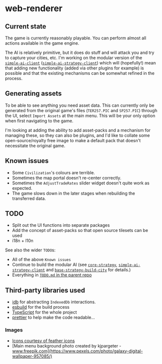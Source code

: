 # web-renderer

## Current state

The game is currently reasonably playable. You can perform almost all actions available in the game engine.

The AI is relatively primitive, but it does do stuff and will attack you and try to capture your cities, etc. I'm
working on the modular version of the [`simple-ai-client`](https://github.com/civ-clone/simple-ai-client)
([`simple-ai-strategy-client`](https://github.com/civ-clone/simple-ai-strategy-client)) which will (hopefully!) mean
that adding new functionality (added via other plugins for example) is possible and that the existing mechanisms can be
somewhat refined in the process.

## Generating assets

To be able to see anything you need asset data. This can currently only be generated from the original game's files
(`TER257.PIC` and `SP257.PIC`) through the UI, select `Import Assets` at the main menu. This will be your only option
when first navigating to the game.

I'm looking at adding the ability to add asset-packs and a mechanism for managing these, so they can also be plugins,
and I'd like to collate some open-source/royalty free image to make a default pack that doesn't necessitate the original
game.

## Known issues

- Some `Civilization`'s colours are terrible.
- Sometimes the map portal doesn't re-center correctly.
- Sometimes the `AdjustTradeRates` slider widget doesn't quite work as expected.
- The game slows down in the later stages when rebuilding the transferred data.

## TODO

- Split out the UI functions into separate packages
- Add the concept of asset-packs so that open source tilesets can be used
- i18n + l10n

See also the wider `TODO`s:

- All of the above `Known issues`
- Continue to build the modular AI (see [`core-strategy`](https://github.com/civ-clone/core-strategy),
  [`simple-ai-strategy-client`](https://github.com/civ-clone/simple-ai-strategy-client) and
  [`base-strategy-build-city`](https://github.com/civ-clone/base-strategy-build-city) for details.)
- Everything in [`TODO.md` in the parent repo](https://github.com/civ-clone/civ-clone/blob/master/TODO.md)

## Third-party libraries used

- [idb](https://github.com/jakearchibald/idb) for abstracting `IndexedDb` interactions.
- [esbuild](https://esbuild.github.io/) for the build process
- [TypeScript](https://www.typescriptlang.org/) for the whole project
- [prettier](https://prettier.io/) to help make the code readable...

### Images

- [Icons courtesy of feather icons](https://github.com/feathericons/feather)
- [Main menu background photo created by kjpargeter - www.freepik.com](https://www.pexels.com/photo/galaxy-digital-wallpaper-957085/)

